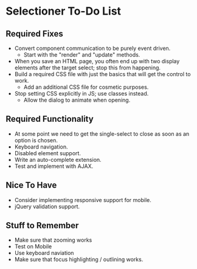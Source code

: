 # Selectioner To-Do List

## Required Fixes

- Convert component communication to be purely event driven.
	- Start with the "render" and "update" methods.
- When you save an HTML page, you often end up with two display elements after the target select; stop this from happening.
- Build a required CSS file with just the basics that will get the control to work.
	- Add an additional CSS file for cosmetic purposes.
- Stop setting CSS explicitly in JS; use classes instead.
	-  Allow the dialog to animate when opening.

## Required Functionality

- At some point we need to get the single-select to close as soon as an option is chosen.
- Keyboard navigation.
- Disabled element support.
- Write an auto-complete extension.
- Test and implement with AJAX.

## Nice To Have

- Consider implementing responsive support for mobile.
- jQuery validation support.

## Stuff to Remember

- Make sure that zooming works
- Test on Mobile
- Use keyboard naviation
- Make sure that focus highlighting / outlining works.